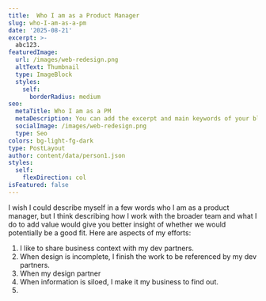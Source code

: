 ```yaml
---
title:  Who I am as a Product Manager
slug: who-I-am-as-a-pm
date: '2025-08-21'
excerpt: >-
  abc123.
featuredImage:
  url: /images/web-redesign.png
  altText: Thumbnail
  type: ImageBlock
  styles:
    self:
      borderRadius: medium
seo:
  metaTitle: Who I am as a PM
  metaDescription: You can add the excerpt and main keywords of your blog post here.
  socialImage: /images/web-redesign.png
  type: Seo
colors: bg-light-fg-dark
type: PostLayout
author: content/data/person1.json
styles:
  self:
    flexDirection: col
isFeatured: false
---
```


I wish I could describe myself in a few words who I am as a product manager, but I think describing how I work with the broader team and what I do to add value would give you better insight of whether we would potentially be a good fit. Here are aspects of my efforts:

1. I like to share business context with my dev partners. 
2. When design is incomplete, I finish the work to be referenced by my dev partners. 
3. When my design partner 
4. When information is siloed, I make it my business to find out. 
4. 